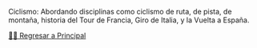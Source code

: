 Ciclismo: Abordando disciplinas como ciclismo de ruta, de pista, de montaña, historia del Tour de Francia, Giro de Italia, y la Vuelta a España.

[☝🏻 Regresar a Principal](/articulos.md)
